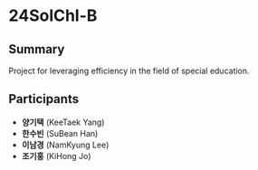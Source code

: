 # 24SolChl-B

## Summary
Project for leveraging efficiency in the field of special education.

## Participants
- **양기택** (KeeTaek Yang)
- **한수빈** (SuBean Han)
- **이남경** (NamKyung Lee)
- **조기홍** (KiHong Jo)
